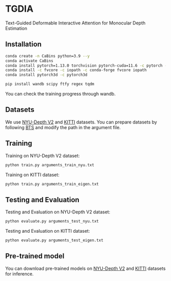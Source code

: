 # TGDIA
Text-Guided Deformable Interactive Attention for Monocular Depth Estimation

## Installation
```bash
conda create -n CaBins python=3.9 --y
conda activate CaBins 
conda install pytorch=1.13.0 torchvision pytorch-cuda=11.6 -c pytorch -c nvidia
conda install -c fvcore -c iopath -c conda-forge fvcore iopath
conda install pytorch3d -c pytorch3d

pip install wandb scipy ftfy regex tqdm
```
You can check the training progress through wandb.

## Datasets
We use [NYU-Depth V2](https://cs.nyu.edu/~fergus/datasets/nyu_depth_v2.html) and [KITTI](https://www.cvlibs.net/datasets/kitti/eval_depth.php?benchmark=depth_prediction) datasets.
You can prepare datasets by following [BTS](https://github.com/cleinc/bts/tree/master) and modify the path in the argument file.

## Training
Training on NYU-Depth V2 dataset:
```bash
python train.py arguments_train_nyu.txt
```
Training on KITTI dataset:
```bash
python train.py arguments_train_eigen.txt
```

## Testing and Evaluation
Testing and Evaluation on NYU-Depth V2 dataset:
```bash
python evaluate.py arguments_test_nyu.txt
```
Testing and Evaluation on KITTI dataset:
```bash
python evaluate.py arguments_test_eigen.txt
```

## Pre-trained model
You can download pre-trained models on [NYU-Depth V2](https://drive.google.com/file/d/1zdx8H1YCt71D9zLpfiovvt08dHmBD-bJ/view?usp=sharing) and [KITTI](https://drive.google.com/file/d/1ZwW3I5qN6gqrxfoXrLf-18lvM8xkcymJ/view?usp=sharing) datasets for inference.
